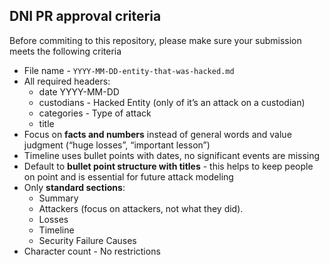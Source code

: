 ## DNI PR approval criteria 
Before commiting to this repository, please make sure your submission meets the following criteria
- File name - `YYYY-MM-DD-entity-that-was-hacked.md`
- All required headers:
   - date YYYY-MM-DD
   - custodians - Hacked Entity (only of it’s an attack on a custodian)	
   - categories - Type of attack	
   - title
- Focus on **facts and numbers** instead of general words and value judgment (“huge losses”, “important lesson”)
- Timeline uses bullet points with dates, no significant events are missing
- Default to **bullet point structure with titles** - this helps to keep people on point and is essential for future attack modeling
- Only **standard sections**:
  - Summary
  - Attackers (focus on attackers, not what they did).
  - Losses
  - Timeline
  - Security Failure Causes
- Character count - No restrictions 
